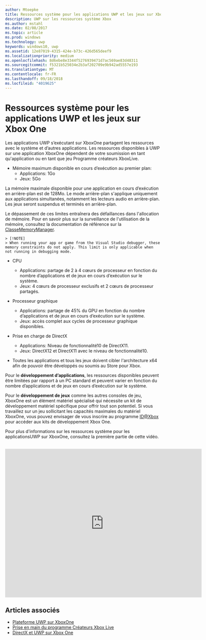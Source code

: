 ```yaml
---
author: Mtoepke
title: Ressources système pour les applications UWP et les jeux sur XboxOne
description: UWP sur les ressources système Xbox
ms.author: mstahl
ms.date: 02/08/2017
ms.topic: article
ms.prod: windows
ms.technology: uwp
keywords: windows10, uwp
ms.assetid: 12e87019-4315-424e-b73c-426d565deef9
ms.localizationpriority: medium
ms.openlocfilehash: 8d6ebe8e3344f5276939471d7ac569ae83d48311
ms.sourcegitcommit: f5321b525034e2b3af202709e9b942ad5557e193
ms.translationtype: MT
ms.contentlocale: fr-FR
ms.lasthandoff: 09/18/2018
ms.locfileid: "4019625"
---
```

# <a name="system-resources-for-uwp-apps-and-games-on-xbox-one"></a>Ressources système pour les applications UWP et les jeux sur Xbox One

Les applications UWP s’exécutant sur XboxOne partagent les ressources avec le système et d’autres applications. Les ressources disponibles à UWP sur une application XboxOne dépendent de votre soumission en tant qu'application ou en tant que jeu Programme créateurs XboxLive.

* Mémoire maximum disponible en cours d’exécution au premier plan:
    * Applications: 1Go
    * Jeux: 5Go

La mémoire maximale disponible pour une application en cours d’exécution en arrière-plan est de 128Mo. Le mode arrière-plan s'applique uniquement aux applications simultanées, notamment les lecteurs audio en arrière-plan.  Les jeux seront suspendus et terminés en arrière-plan.

Le dépassement de ces limites entraînera des défaillances dans l'allocation de mémoire. Pour en savoir plus sur la surveillance de l'utilisation de la mémoire, consultez la documentation de référence sur la [ClasseMemoryManager](https://msdn.microsoft.com/library/windows/apps/windows.system.memorymanager.aspx).
    
    > [!NOTE]
    > When running your app or game from the Visual Studio debugger, these memory constraints do not apply. This limit is only applicable when not running in debugging mode.

* CPU
    * Applications: partage de 2 à 4 cœurs de processeur en fonction du nombre d’applications et de jeux en cours d’exécution sur le système.
    * Jeux: 4 cœurs de processeur exclusifs et 2 cœurs de processeur partagés.

* Processeur graphique
    * Applications: partage de 45% du GPU en fonction du nombre d’applications et de jeux en cours d’exécution sur le système.
    * Jeux: accès complet aux cycles de processeur graphique disponibles.

* Prise en charge de DirectX
    * Applications: Niveau de fonctionnalité10 de DirectX11.
    * Jeux: DirectX12 et DirectX11 avec le niveau de fonctionnalité10.

* Toutes les applications et tous les jeux doivent cibler l'architecture x64 afin de pouvoir être développés ou soumis au Store pour Xbox.  

Pour le **développement d’applications**, les ressources disponibles peuvent être limitées par rapport à un PC standard et peuvent varier en fonction du nombre d’applications et de jeux en cours d’exécution sur le système.

Pour le **développement de jeux** comme les autres consoles de jeu, XboxOne est un élément matériel spécialisé qui nécessite un kit de développement matériel spécifique pour offrir tout son potentiel. Si vous travaillez sur un jeu sollicitant les capacités maximales du matériel XboxOne, vous pouvez envisager de vous inscrire au programme [ID@Xbox](http://www.xbox.com/Developers/id) pour accéder aux kits de développement Xbox One.


Pour plus d'informations sur les ressources système pour les applicationsUWP sur XboxOne, consultez la première partie de cette vidéo.
</br>
</br>
<iframe src="https://mva.microsoft.com/en-US/training-courses-embed/developing-xbox-one-applications-16860/Video-What-s-Unique--vk0fOPf9C_2006218965" width="636" height="480" allowFullScreen frameBorder="0"></iframe>

## <a name="see-also"></a>Articles associés
- [Plateforme UWP sur XboxOne](index.md)
- [Prise en main du programme Créateurs Xbox Live](../xbox-live/get-started-with-creators/get-started-with-xbox-live-creators.md)
- [DirectX et UWP sur Xbox One](https://blogs.msdn.microsoft.com/chuckw/2017/12/15/directx-and-uwp-on-xbox-one/)

